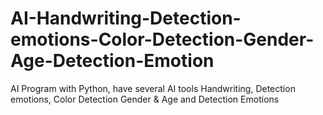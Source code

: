 # AI-Handwriting-Detection-emotions-Color-Detection-Gender-Age-Detection-Emotion
AI Program with Python, have several AI tools Handwriting, Detection emotions, Color Detection Gender &amp; Age and Detection Emotions
